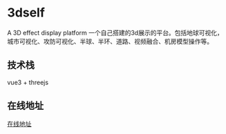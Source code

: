 # 3dself
A 3D effect display platform
一个自己搭建的3d展示的平台。包括地球可视化，城市可视化、攻防可视化、半球、半环、道路、视频融合、机房模型操作等。

## 技术栈
vue3 + threejs

## 在线地址
[在线地址](https://wwwwwk.github.io/3dself/)
